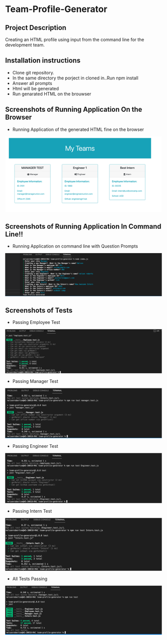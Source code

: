 # Team-Profile-Generator

## Project Description

Creating an HTML profile using input from the command line for the development team.

## Installation instructions 

* Clone git repository.
* In the same directory the porject in cloned in..Run npm install
* Answer all prompts
* Html will be generated
* Run genarated HTML on the brouwser


## Screenshots of Running Application On the Browser

* Running Application  of the generated HTML fine on the browser

![Image of runing Application on the Browser](assets/images/running-application.png)


## Screenshots of Running Application In Command Line!!

* Running Application on command line with Question Prompts

![Image of runing Application](assets/images/running-app.png)


## Screenshots of Tests


*  Passing Employee Test

![Image of Passing Employee Test](assets/images/employee-test-pass.png)

* Passing Manager Test

![Image of A passing Manager Test](assets/images/manager-test-pass.png)

* Passing Engineer Test

![Image of Passing Engineer Test](assets/images/engineer-test-pass.png)

* Passing Intern Test

![Image of a pssing intern Test](assets/images/intern-test-pass.png)

* All Tests Passing

![Image of all tests pass](assets/images/all-tests-pass.png)




